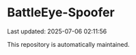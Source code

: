 # BattleEye-Spoofer

Last updated: 2025-07-06 02:11:56

This repository is automatically maintained.

